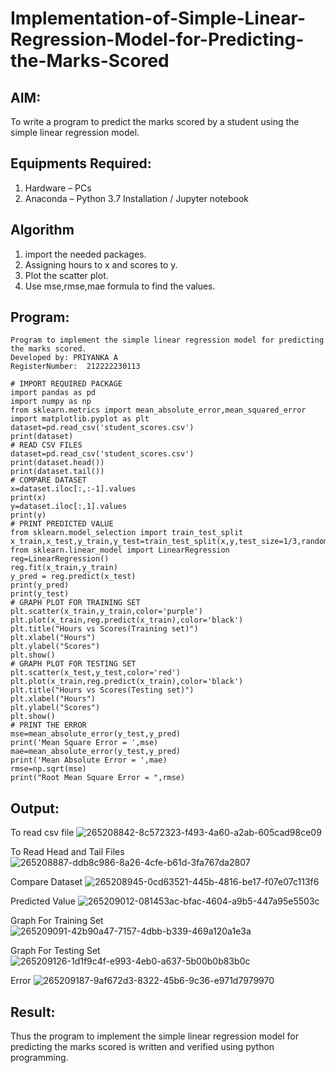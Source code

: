 # Implementation-of-Simple-Linear-Regression-Model-for-Predicting-the-Marks-Scored

## AIM:
To write a program to predict the marks scored by a student using the simple linear regression model.

## Equipments Required:
1. Hardware – PCs
2. Anaconda – Python 3.7 Installation / Jupyter notebook

## Algorithm
1. import the needed packages.
2. Assigning hours to x and scores to y.
3. Plot the scatter plot.
4. Use mse,rmse,mae formula to find the values.

## Program:
```
Program to implement the simple linear regression model for predicting the marks scored.
Developed by: PRIYANKA A
RegisterNumber:  212222230113
```
```
# IMPORT REQUIRED PACKAGE
import pandas as pd
import numpy as np
from sklearn.metrics import mean_absolute_error,mean_squared_error
import matplotlib.pyplot as plt
dataset=pd.read_csv('student_scores.csv')
print(dataset)
# READ CSV FILES
dataset=pd.read_csv('student_scores.csv')
print(dataset.head())
print(dataset.tail())
# COMPARE DATASET
x=dataset.iloc[:,:-1].values
print(x)
y=dataset.iloc[:,1].values
print(y)
# PRINT PREDICTED VALUE
from sklearn.model_selection import train_test_split
x_train,x_test,y_train,y_test=train_test_split(x,y,test_size=1/3,random_state=0)
from sklearn.linear_model import LinearRegression
reg=LinearRegression()
reg.fit(x_train,y_train)
y_pred = reg.predict(x_test)
print(y_pred)
print(y_test)
# GRAPH PLOT FOR TRAINING SET
plt.scatter(x_train,y_train,color='purple')
plt.plot(x_train,reg.predict(x_train),color='black')
plt.title("Hours vs Scores(Training set)")
plt.xlabel("Hours")
plt.ylabel("Scores")
plt.show()
# GRAPH PLOT FOR TESTING SET
plt.scatter(x_test,y_test,color='red')
plt.plot(x_train,reg.predict(x_train),color='black')
plt.title("Hours vs Scores(Testing set)")
plt.xlabel("Hours")
plt.ylabel("Scores")
plt.show()
# PRINT THE ERROR
mse=mean_absolute_error(y_test,y_pred)
print('Mean Square Error = ',mse)
mae=mean_absolute_error(y_test,y_pred)
print('Mean Absolute Error = ',mae)
rmse=np.sqrt(mse)
print("Root Mean Square Error = ",rmse)
```

## Output:




To read csv file
![265208842-8c572323-f493-4a60-a2ab-605cad98ce09](https://github.com/PriyankaAnnadurai/Implementation-of-Simple-Linear-Regression-Model-for-Predicting-the-Marks-Scored/assets/118351569/46abc92c-8264-4158-b221-ab8bc42f4d06)













To Read Head and Tail Files
![265208887-ddb8c986-8a26-4cfe-b61d-3fa767da2807](https://github.com/PriyankaAnnadurai/Implementation-of-Simple-Linear-Regression-Model-for-Predicting-the-Marks-Scored/assets/118351569/1fcb57d1-c99e-4bd5-b6ed-c33b3a83c681)














Compare Dataset
![265208945-0cd63521-445b-4816-be17-f07e07c113f6](https://github.com/PriyankaAnnadurai/Implementation-of-Simple-Linear-Regression-Model-for-Predicting-the-Marks-Scored/assets/118351569/f348c855-a4b0-4190-9ab4-476f47079d0c)















Predicted Value
![265209012-081453ac-bfac-4604-a9b5-447a95e5503c](https://github.com/PriyankaAnnadurai/Implementation-of-Simple-Linear-Regression-Model-for-Predicting-the-Marks-Scored/assets/118351569/f8dc563b-4080-41ed-954b-922a85817df9)























Graph For Training Set
![265209091-42b90a47-7157-4dbb-b339-469a120a1e3a](https://github.com/PriyankaAnnadurai/Implementation-of-Simple-Linear-Regression-Model-for-Predicting-the-Marks-Scored/assets/118351569/caefb1d8-40a0-4c75-b8c5-3683f03c79fb)


























Graph For Testing Set
![265209126-1d1f9c4f-e993-4eb0-a637-5b00b0b83b0c](https://github.com/PriyankaAnnadurai/Implementation-of-Simple-Linear-Regression-Model-for-Predicting-the-Marks-Scored/assets/118351569/c4b20e0c-7586-455b-b904-9c62b187fc30)





































Error
![265209187-9af672d3-8322-45b6-9c36-e971d7979970](https://github.com/PriyankaAnnadurai/Implementation-of-Simple-Linear-Regression-Model-for-Predicting-the-Marks-Scored/assets/118351569/e092012b-cbed-4bb6-9491-925c4e8b8e53)


## Result:
Thus the program to implement the simple linear regression model for predicting the marks scored is written and verified using python programming.


